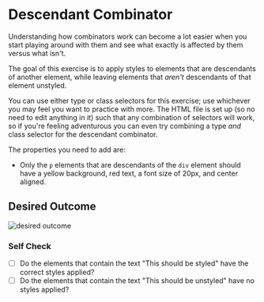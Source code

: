 # Descendant Combinator
Understanding how combinators work can become a lot easier when you start playing around with them and see what exactly is affected by them versus what isn't.

The goal of this exercise is to apply styles to elements that are descendants of another element, while leaving elements that *aren't* descendants of that element unstyled.

You can use either type or class selectors for this exercise; use whichever you may feel you want to practice with more. The HTML file is set up (so no need to edit anything in it) such that any combination of selectors will work, so if you're feeling adventurous you can even try combining a type *and* class selector for the descendant combinator.

The properties you need to add are:

* Only the `p` elements that are descendants of the `div` element should have a yellow background, red text, a font size of 20px, and center aligned.

## Desired Outcome
![desired outcome](./desired-outcome.png)


### Self Check
- [ ] Do the elements that contain the text "This should be styled" have the correct styles applied?
- [ ] Do the elements that contain the text "This should be unstyled" have no styles applied?
